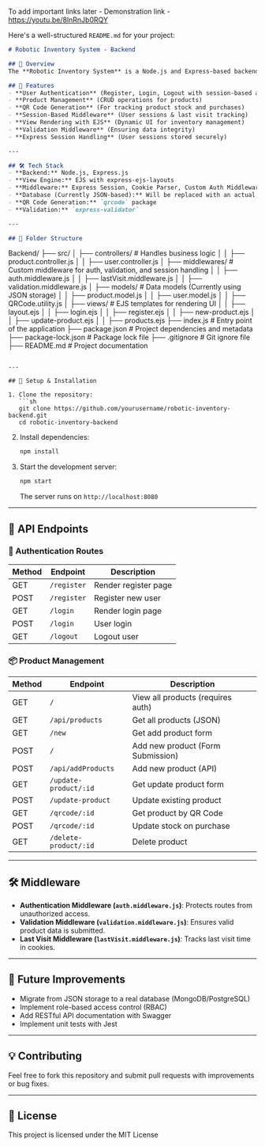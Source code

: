 To add important links later - 
Demonstration link - https://youtu.be/8lnRnJb0RQY

Here's a well-structured `README.md` for your project:  

```markdown
# Robotic Inventory System - Backend

## 📌 Overview
The **Robotic Inventory System** is a Node.js and Express-based backend that provides inventory management capabilities, including product tracking, user authentication, and QR code integration. This system allows users to register, log in, and manage product stock levels efficiently.

## 🚀 Features
- **User Authentication** (Register, Login, Logout with session-based auth)
- **Product Management** (CRUD operations for products)
- **QR Code Generation** (For tracking product stock and purchases)
- **Session-Based Middleware** (User sessions & last visit tracking)
- **View Rendering with EJS** (Dynamic UI for inventory management)
- **Validation Middleware** (Ensuring data integrity)
- **Express Session Handling** (User sessions stored securely)

---

## 🛠 Tech Stack
- **Backend:** Node.js, Express.js
- **View Engine:** EJS with express-ejs-layouts
- **Middleware:** Express Session, Cookie Parser, Custom Auth Middleware
- **Database (Currently JSON-based):** Will be replaced with an actual DB
- **QR Code Generation:** `qrcode` package
- **Validation:** `express-validator`

---

## 📂 Folder Structure

```
Backend/
├── src/
│   ├── controllers/       # Handles business logic
│   │   ├── product.controller.js
│   │   ├── user.controller.js
│   ├── middlewares/       # Custom middleware for auth, validation, and session handling
│   │   ├── auth.middleware.js
│   │   ├── lastVisit.middleware.js
│   │   ├── validation.middleware.js
│   ├── models/            # Data models (Currently using JSON storage)
│   │   ├── product.model.js
│   │   ├── user.model.js
│   │   ├── QRCode.utility.js
│   ├── views/             # EJS templates for rendering UI
│   │   ├── layout.ejs
│   │   ├── login.ejs
│   │   ├── register.ejs
│   │   ├── new-product.ejs
│   │   ├── update-product.ejs
│   │   ├── products.ejs
├── index.js               # Entry point of the application
├── package.json           # Project dependencies and metadata
├── package-lock.json      # Package lock file
├── .gitignore             # Git ignore file
├── README.md              # Project documentation
```

---

## 🔧 Setup & Installation

1. Clone the repository:
   ```sh
   git clone https://github.com/yourusername/robotic-inventory-backend.git
   cd robotic-inventory-backend
   ```

2. Install dependencies:
   ```sh
   npm install
   ```

3. Start the development server:
   ```sh
   npm start
   ```
   The server runs on `http://localhost:8080`

---

## 📜 API Endpoints

### 🔑 Authentication Routes
| Method | Endpoint       | Description         |
|--------|--------------|---------------------|
| GET    | `/register`   | Render register page |
| POST   | `/register`   | Register new user   |
| GET    | `/login`      | Render login page   |
| POST   | `/login`      | User login          |
| GET    | `/logout`     | Logout user         |

### 📦 Product Management
| Method | Endpoint             | Description                       |
|--------|----------------------|-----------------------------------|
| GET    | `/`                  | View all products (requires auth) |
| GET    | `/api/products`      | Get all products (JSON)          |
| GET    | `/new`               | Get add product form             |
| POST   | `/`                  | Add new product (Form Submission) |
| POST   | `/api/addProducts`   | Add new product (API)            |
| GET    | `/update-product/:id`| Get update product form          |
| POST   | `/update-product`    | Update existing product          |
| GET    | `/qrcode/:id`        | Get product by QR Code           |
| POST   | `/qrcode/:id`        | Update stock on purchase         |
| GET    | `/delete-product/:id`| Delete product                   |

---

## 🛠 Middleware
- **Authentication Middleware (`auth.middleware.js`)**: Protects routes from unauthorized access.
- **Validation Middleware (`validation.middleware.js`)**: Ensures valid product data is submitted.
- **Last Visit Middleware (`lastVisit.middleware.js`)**: Tracks last visit time in cookies.

---

## 📌 Future Improvements
- Migrate from JSON storage to a real database (MongoDB/PostgreSQL)
- Implement role-based access control (RBAC)
- Add RESTful API documentation with Swagger
- Implement unit tests with Jest

---

## 💡 Contributing
Feel free to fork this repository and submit pull requests with improvements or bug fixes.

---

## 📄 License
This project is licensed under the MIT License
